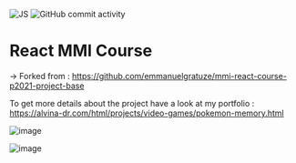 ![JS](https://img.shields.io/badge/-%23239120?logo=JavaScript&logoColor=white&style=for-the-badge)
![GitHub commit activity](https://img.shields.io/github/commit-activity/t/alvina-dr/memory?authorFilter=alvina-dr&style=for-the-badge)

# React MMI Course
-> Forked from : https://github.com/emmanuelgratuze/mmi-react-course-p2021-project-base

To get more details about the project have a look at my portfolio : https://alvina-dr.com/html/projects/video-games/pokemon-memory.html

![image](https://github.com/user-attachments/assets/430efbc8-0332-4d75-8562-b9290f14636d)

![image](https://github.com/user-attachments/assets/957554ab-36d5-4416-a8fa-ed8540808f09)
